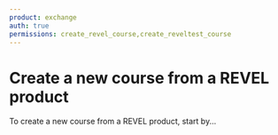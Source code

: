 ```yaml
---
product: exchange
auth: true
permissions: create_revel_course,create_reveltest_course
---
```


# Create a new course from a REVEL product

To create a new course from a REVEL product, start by...
